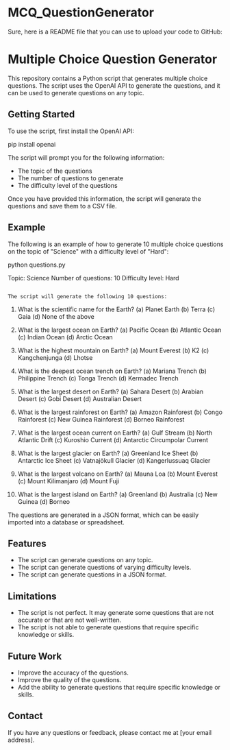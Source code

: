 # MCQ_QuestionGenerator

Sure, here is a README file that you can use to upload your code to GitHub:


# Multiple Choice Question Generator

This repository contains a Python script that generates multiple choice questions. The script uses the OpenAI API to generate the questions, and it can be used to generate questions on any topic.

## Getting Started

To use the script, first install the OpenAI API:


pip install openai


The script will prompt you for the following information:

* The topic of the questions
* The number of questions to generate
* The difficulty level of the questions 

Once you have provided this information, the script will generate the questions and save them to a CSV file.

## Example

The following is an example of how to generate 10 multiple choice questions on the topic of "Science" with a difficulty level of "Hard":


python questions.py

Topic: Science
Number of questions: 10
Difficulty level: Hard
```

The script will generate the following 10 questions:

```
1. What is the scientific name for the Earth?
(a) Planet Earth
(b) Terra
(c) Gaia
(d) None of the above

2. What is the largest ocean on Earth?
(a) Pacific Ocean
(b) Atlantic Ocean
(c) Indian Ocean
(d) Arctic Ocean

3. What is the highest mountain on Earth?
(a) Mount Everest
(b) K2
(c) Kangchenjunga
(d) Lhotse

4. What is the deepest ocean trench on Earth?
(a) Mariana Trench
(b) Philippine Trench
(c) Tonga Trench
(d) Kermadec Trench

5. What is the largest desert on Earth?
(a) Sahara Desert
(b) Arabian Desert
(c) Gobi Desert
(d) Australian Desert

6. What is the largest rainforest on Earth?
(a) Amazon Rainforest
(b) Congo Rainforest
(c) New Guinea Rainforest
(d) Borneo Rainforest

7. What is the largest ocean current on Earth?
(a) Gulf Stream
(b) North Atlantic Drift
(c) Kuroshio Current
(d) Antarctic Circumpolar Current

8. What is the largest glacier on Earth?
(a) Greenland Ice Sheet
(b) Antarctic Ice Sheet
(c) Vatnajökull Glacier
(d) Kangerlussuaq Glacier

9. What is the largest volcano on Earth?
(a) Mauna Loa
(b) Mount Everest
(c) Mount Kilimanjaro
(d) Mount Fuji

10. What is the largest island on Earth?
(a) Greenland
(b) Australia
(c) New Guinea
(d) Borneo


The questions are generated in a JSON format, which can be easily imported into a database or spreadsheet.

## Features

* The script can generate questions on any topic.
* The script can generate questions of varying difficulty levels.
* The script can generate questions in a JSON format.

## Limitations

* The script is not perfect. It may generate some questions that are not accurate or that are not well-written.
* The script is not able to generate questions that require specific knowledge or skills.

## Future Work

* Improve the accuracy of the questions.
* Improve the quality of the questions.
* Add the ability to generate questions that require specific knowledge or skills.

## Contact

If you have any questions or feedback, please contact me at [your email address].



